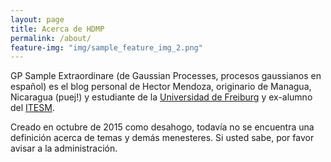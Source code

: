 ```yaml
---
layout: page
title: Acerca de HDMP
permalink: /about/
feature-img: "img/sample_feature_img_2.png"
---
```


GP Sample Extraordinare (de Gaussian Processes, procesos gaussianos en español) es el blog personal de Hector Mendoza, originario de Managua, Nicaragua (puej!) y estudiante de la [Universidad de Freiburg](http://www.tf.uni-freiburg.de/faculty) y ex-alumno del [ITESM](http://mty.itesm.edu.mx).

Creado en octubre de 2015 como desahogo, todavía no se encuentra una definición acerca de temas y demás menesteres. Si usted sabe, por favor avisar a la administración.
